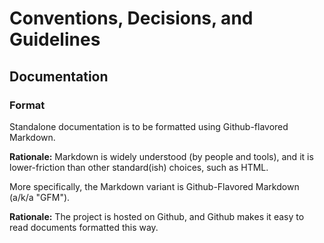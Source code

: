 Conventions, Decisions, and Guidelines
======================================

Documentation
-------------

### Format

Standalone documentation is to be formatted using Github-flavored Markdown.

**Rationale:** Markdown is widely understood (by people and tools), and
it is lower-friction than other standard(ish) choices, such as HTML.

More specifically, the Markdown variant is Github-Flavored Markdown (a/k/a
"GFM").

**Rationale:** The project is hosted on Github, and Github makes it easy
to read documents formatted this way.
